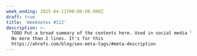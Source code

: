 ```yaml
---
week_ending: 2025-04-11T00:00:00.000Z
draft: true
title: 'Weeknotes #112'
description: >-
  TODO Put a broad summary of the contents here. Used in social media links etc.
  No more than 2 lines. It's for this
  https://ahrefs.com/blog/seo-meta-tags/#meta-description
---
```


